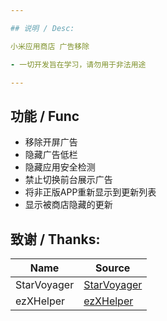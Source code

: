 ```yaml
---

## 说明 / Desc:

小米应用商店 广告移除

- 一切开发旨在学习，请勿用于非法用途

---
```


## 功能 / Func

* 移除开屏广告
* 隐藏广告低栏
* 隐藏应用安全检测
* 禁止切换前台展示广告
* 将非正版APP重新显示到更新列表
* 显示被商店隐藏的更新

## 致谢 / Thanks:

| Name        | Source                                                    |
| ----------- | --------------------------------------------------------- |
| StarVoyager | [StarVoyager](https://github.com/hosizoraru/StarVoyager)  |
| ezXHelper   | [ezXHelper](https://github.com/KyuubiRan/EzXHelper)       |
